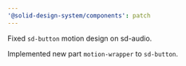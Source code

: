 ```yaml
---
'@solid-design-system/components': patch
---
```


Fixed `sd-button` motion design on sd-audio.

Implemented new part `motion-wrapper` to `sd-button`.
